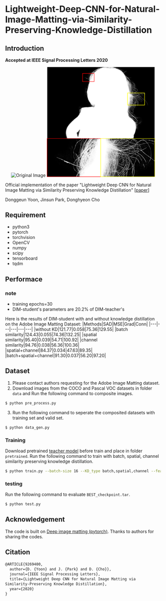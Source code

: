 # Lightweight-Deep-CNN-for-Natural-Image-Matting-via-Similarity-Preserving-Knowledge-Distillation
## Introduction
  **Accepted at IEEE Signal Processing Letters 2020**
  
<p align="center">
  <img src="images/image.png" width="350" title="Original Image"/>
  <img src="images/spatial+channel.png" width="350" title="spatial+channel method"/>
</p>

  Official implementation of the paper "Lightweight Deep CNN for Natural Image Matting via Similarity Preserving Knowledge Distillation" [[paper](https://ieeexplore.ieee.org/document/9269400)]
 
 Donggeun Yoon, Jinsun Park, Donghyeon Cho
 
## Requirement
- python3
- pytorch
- torchvision
- OpenCV
- numpy
- scipy
- tensorboard
- tqdm

## Performace
### note
- training epochs=30
- DIM-student's parameters are 20.2% of DIM-teacher's

Here is the results of DIM-student with and without knowledge distillation on the Adobe Image Matting Dataset:
|Methods|SAD|MSE|Grad|Conn|
|---|---|---|---|---|
|without KD|121.77|0.058|75.36|129.55|
|batch similarity|124.43|0.055|74.36|132.25|
|spatial similarity|95.40|0.039|54.71|100.92|
|channel similarity|94.76|0.038|56.36|100.36|
|spatial+channel|84.37|0.034|47.63|89.35|
|batch+spatial+channel|91.30|0.037|56.20|97.20|

## Dataset
1. Please contact authors requesting for the Adobe Image Matting dataset.
2. Download images from the COCO and Pascal VOC datasets in folder `data` and Run the following command to composite images.  
```bash
$ python pre_process.py
```
3. Run the following command to seperate the composited datasets with training set and valid set.
```bash
$ python data_gen.py
```
### Training
Download pretrained [teacher model](https://github.com/foamliu/Deep-Image-Matting-PyTorch) before train and place in folder `pretrained`.
Run the following command to train with batch, spatial, channel similarity preserving knowledge distillation.
```bash
$ python train.py --batch-size 16 --KD_type batch,spatial,channel --feature_layer [1,2,3,4] --KD_weight [1,1,1]
```
### testing
Run the following command to evaluate `BEST_checkpoint.tar`.
```bash
$ python test.py
```
    
## Acknowledgement
The code is built on [Deep image matting (pytorch)](https://github.com/foamliu/Deep-Image-Matting-PyTorch). Thanks to authors for sharing the codes.

## Citation

```
@ARTICLE{9269400,
  author={D. {Yoon} and J. {Park} and D. {Cho}},
  journal={IEEE Signal Processing Letters}, 
  title={Lightweight Deep CNN for Natural Image Matting via Similarity-Preserving Knowledge Distillation}, 
  year={2020}
}
```
